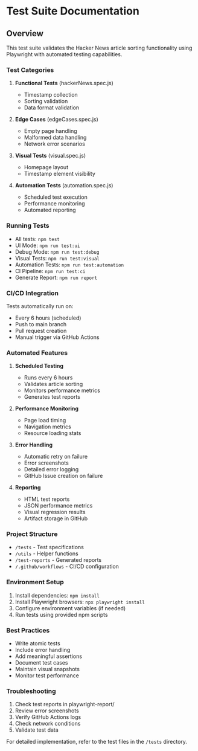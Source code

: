 # Test Suite Documentation

## Overview
This test suite validates the Hacker News article sorting functionality using Playwright with automated testing capabilities.

### Test Categories
1. **Functional Tests** (hackerNews.spec.js)
   - Timestamp collection
   - Sorting validation
   - Data format validation

2. **Edge Cases** (edgeCases.spec.js)
   - Empty page handling
   - Malformed data handling
   - Network error scenarios

3. **Visual Tests** (visual.spec.js)
   - Homepage layout
   - Timestamp element visibility

4. **Automation Tests** (automation.spec.js)
   - Scheduled test execution
   - Performance monitoring
   - Automated reporting

### Running Tests
- All tests: `npm test`
- UI Mode: `npm run test:ui`
- Debug Mode: `npm run test:debug`
- Visual Tests: `npm run test:visual`
- Automation Tests: `npm run test:automation`
- CI Pipeline: `npm run test:ci`
- Generate Report: `npm run report`

### CI/CD Integration
Tests automatically run on:
- Every 6 hours (scheduled)
- Push to main branch
- Pull request creation
- Manual trigger via GitHub Actions

### Automated Features
1. **Scheduled Testing**
   - Runs every 6 hours
   - Validates article sorting
   - Monitors performance metrics
   - Generates test reports

2. **Performance Monitoring**
   - Page load timing
   - Navigation metrics
   - Resource loading stats

3. **Error Handling**
   - Automatic retry on failure
   - Error screenshots
   - Detailed error logging
   - GitHub Issue creation on failure

4. **Reporting**
   - HTML test reports
   - JSON performance metrics
   - Visual regression results
   - Artifact storage in GitHub

### Project Structure
- `/tests` - Test specifications
- `/utils` - Helper functions
- `/test-reports` - Generated reports
- `/.github/workflows` - CI/CD configuration

### Environment Setup
1. Install dependencies: `npm install`
2. Install Playwright browsers: `npx playwright install`
3. Configure environment variables (if needed)
4. Run tests using provided npm scripts

### Best Practices
- Write atomic tests
- Include error handling
- Add meaningful assertions
- Document test cases
- Maintain visual snapshots
- Monitor test performance

### Troubleshooting
1. Check test reports in playwright-report/
2. Review error screenshots
3. Verify GitHub Actions logs
4. Check network conditions
5. Validate test data

For detailed implementation, refer to the test files in the `/tests` directory.
